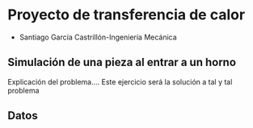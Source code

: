 # Proyecto de transferencia de calor

- Santiago García Castrillón-Ingeniería Mecánica

## Simulación de una pieza al entrar a un horno


Explicación del problema....
Este ejercicio será la solución a tal y tal problema

## Datos


    
